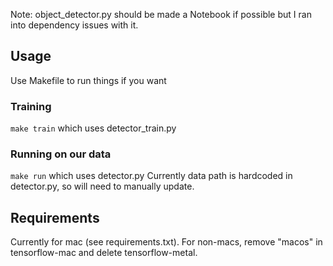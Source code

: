Note: object_detector.py should be made a Notebook if possible but I ran into dependency issues with it.

## Usage
Use Makefile to run things if you want

### Training
`make train` which uses detector_train.py

### Running on our data
`make run` which uses detector.py
Currently data path is hardcoded in detector.py, so will need to manually update.

## Requirements
Currently for mac (see requirements.txt). For non-macs, remove "macos" in tensorflow-mac and delete tensorflow-metal.